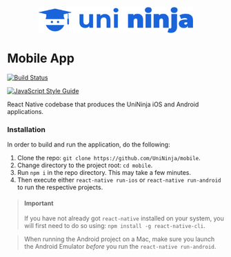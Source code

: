 <p align="center">
  <img src="logo.png" alt="UniNinja Logo" height=60/>
</p>

# Mobile App
[![Build Status](https://travis-ci.org/UniNinja/mobile.svg?branch=master)](https://travis-ci.org/UniNinja/mobile)

[![JavaScript Style Guide](https://img.shields.io/badge/code_style-standard-brightgreen.svg)](https://standardjs.com)

React Native codebase that produces the UniNinja iOS and Android applications.

### Installation

In order to build and run the application, do the following:
1. Clone the repo: `git clone https://github.com/UniNinja/mobile`.
2. Change directory to the project root: `cd mobile`.
2. Run `npm i` in the repo directory. This may take a few minutes.
3. Then execute either `react-native run-ios` or `react-native run-android` to run the respective projects.

> #### Important
> If you have not already got `react-native` installed on your system, you will first need to do so using: `npm install -g react-native-cli`.

> When running the Android project on a Mac, make sure you launch the Android Emulator _before_ you run the `react-native run-android`.
